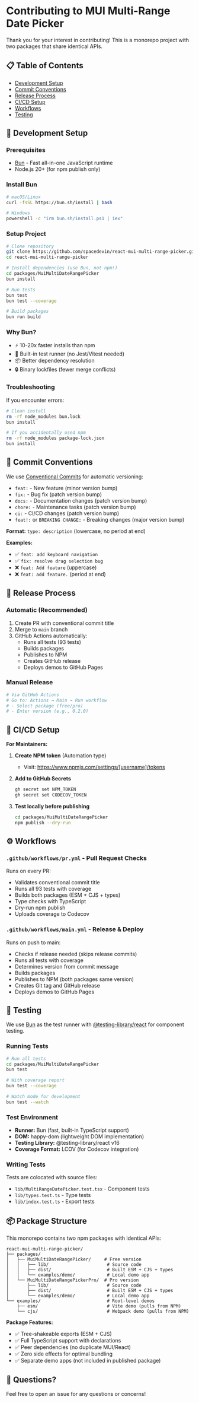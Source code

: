 # Contributing to MUI Multi-Range Date Picker

Thank you for your interest in contributing! This is a monorepo project with two packages that share identical APIs.

## 📋 Table of Contents

- [Development Setup](#-development-setup)
- [Commit Conventions](#-commit-conventions)
- [Release Process](#-release-process)
- [CI/CD Setup](#-cicd-setup)
- [Workflows](#️-workflows)
- [Testing](#-testing)

## 🚀 Development Setup

### Prerequisites

- [Bun](https://bun.sh) - Fast all-in-one JavaScript runtime
- Node.js 20+ (for npm publish only)

### Install Bun

```bash
# macOS/Linux
curl -fsSL https://bun.sh/install | bash

# Windows
powershell -c "irm bun.sh/install.ps1 | iex"
```

### Setup Project

```bash
# Clone repository
git clone https://github.com/spacedevin/react-mui-multi-range-picker.git
cd react-mui-multi-range-picker

# Install dependencies (use Bun, not npm!)
cd packages/MuiMultiDateRangePicker
bun install

# Run tests
bun test
bun test --coverage

# Build packages
bun run build
```

### Why Bun?

- ⚡ 10-20x faster installs than npm
- 🧪 Built-in test runner (no Jest/Vitest needed)
- 📦 Better dependency resolution
- 🔒 Binary lockfiles (fewer merge conflicts)

### Troubleshooting

If you encounter errors:

```bash
# Clean install
rm -rf node_modules bun.lock
bun install

# If you accidentally used npm
rm -rf node_modules package-lock.json
bun install
```

## 📝 Commit Conventions

We use [Conventional Commits](https://www.conventionalcommits.org/) for automatic versioning:

- `feat:` - New feature (minor version bump)
- `fix:` - Bug fix (patch version bump)
- `docs:` - Documentation changes (patch version bump)
- `chore:` - Maintenance tasks (patch version bump)
- `ci:` - CI/CD changes (patch version bump)
- `feat!:` or `BREAKING CHANGE:` - Breaking changes (major version bump)

**Format:** `type: description` (lowercase, no period at end)

**Examples:**
- ✅ `feat: add keyboard navigation`
- ✅ `fix: resolve drag selection bug`
- ❌ `feat: Add feature` (uppercase)
- ❌ `feat: add feature.` (period at end)

## 🚀 Release Process

### Automatic (Recommended)

1. Create PR with conventional commit title
2. Merge to `main` branch
3. GitHub Actions automatically:
   - Runs all tests (93 tests)
   - Builds packages
   - Publishes to NPM
   - Creates GitHub release
   - Deploys demos to GitHub Pages

### Manual Release

```bash
# Via GitHub Actions
# Go to: Actions → Main → Run workflow
# - Select package (free/pro)
# - Enter version (e.g., 0.2.0)
```

## 🔧 CI/CD Setup

**For Maintainers:**

1. **Create NPM token** (Automation type)
   - Visit: https://www.npmjs.com/settings/[username]/tokens

2. **Add to GitHub Secrets**
   ```bash
   gh secret set NPM_TOKEN
   gh secret set CODECOV_TOKEN
   ```

3. **Test locally before publishing**
   ```bash
   cd packages/MuiMultiDateRangePicker
   npm publish --dry-run
   ```

## ⚙️ Workflows

### `.github/workflows/pr.yml` - Pull Request Checks

Runs on every PR:
- Validates conventional commit title
- Runs all 93 tests with coverage
- Builds both packages (ESM + CJS + types)
- Type checks with TypeScript
- Dry-run npm publish
- Uploads coverage to Codecov

### `.github/workflows/main.yml` - Release & Deploy

Runs on push to main:
- Checks if release needed (skips release commits)
- Runs all tests with coverage
- Determines version from commit message
- Builds packages
- Publishes to NPM (both packages same version)
- Creates Git tag and GitHub release
- Deploys demos to GitHub Pages

## 🧪 Testing

We use [Bun](https://bun.sh) as the test runner with [@testing-library/react](https://testing-library.com/) for component testing.

### Running Tests

```bash
# Run all tests
cd packages/MuiMultiDateRangePicker
bun test

# With coverage report
bun test --coverage

# Watch mode for development
bun test --watch
```

### Test Environment

- **Runner:** Bun (fast, built-in TypeScript support)
- **DOM:** happy-dom (lightweight DOM implementation)
- **Testing Library:** @testing-library/react v16
- **Coverage Format:** LCOV (for Codecov integration)

### Writing Tests

Tests are colocated with source files:
- `lib/MultiRangeDatePicker.test.tsx` - Component tests
- `lib/types.test.ts` - Type tests
- `lib/index.test.ts` - Export tests

## 📦 Package Structure

This monorepo contains two npm packages with identical APIs:

```
react-mui-multi-range-picker/
├── packages/
│   ├── MuiMultiDateRangePicker/     # Free version
│   │   ├── lib/                      # Source code
│   │   ├── dist/                     # Built ESM + CJS + types
│   │   └── examples/demo/            # Local demo app
│   └── MuiMultiDateRangePickerPro/  # Pro version
│       ├── lib/                      # Source code
│       ├── dist/                     # Built ESM + CJS + types
│       └── examples/demo/            # Local demo app
└── examples/                         # Root-level demos
    ├── esm/                          # Vite demo (pulls from NPM)
    └── cjs/                          # Webpack demo (pulls from NPM)
```

**Package Features:**
- ✅ Tree-shakeable exports (ESM + CJS)
- ✅ Full TypeScript support with declarations
- ✅ Peer dependencies (no duplicate MUI/React)
- ✅ Zero side effects for optimal bundling
- ✅ Separate demo apps (not included in published package)

## 💬 Questions?

Feel free to open an issue for any questions or concerns!

